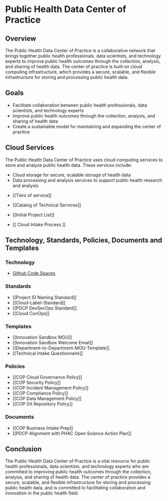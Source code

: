 # Public Health Data Center of Practice

## Overview
The Public Health Data Center of Practice is a collaborative network that brings together public health professionals, data scientists, and technology experts to improve public health outcomes through the collection, analysis, and sharing of health data. The center of practice is built on cloud computing infrastructure, which provides a secure, scalable, and flexible infrastructure for storing and processing public health data.

## Goals
- Facilitate collaboration between public health professionals, data scientists, and technology experts
- Improve public health outcomes through the collection, analysis, and sharing of health data
- Create a sustainable model for maintaining and expanding the center of practice

## Cloud Services
The Public Health Data Center of Practice uses cloud computing services to store and analyze public health data. These services include:
- Cloud storage for secure, scalable storage of health data
- Data processing and analysis services to support public health research and analysis

* [[Tiers of service]]

* [[Catalog of Technical Services]]

* [[Initial Project List]]

* [[ Cloud Intake Process ]]

## Technology, Standards, Policies, Documents and Templates
### Technology 
* [Github Code Spaces ](How-to-use-GitHub-Codespaces)

### Standards
* [[Project ID Naming Standard]]
* [[Cloud-Label-Standard]]
* [[PDCP DevSecOps Standard]]
* [[Cloud ConOps]]

### Templates 

* [[Innovation Sandbox MOU]]
* [[Innovation Sandbox Welcome Email]]
* [[Department-to-Department-MOU-Template]]
* [[Technical Intake Questionnaire]]

### Policies
* [[COP Cloud Governance Policy]]
* [[COP Security Policy]]
* [[COP Incident Management Policy]]
* [[COP Compliance Policy]]
* [[COP Data Management Policy]]
* [[COP Git Repository Policy]]

### Documents 
* [[COP Business Intake Prep]]
* [[PDCP Alignment with PHAC Open Science Action Plan]]

## Conclusion
The Public Health Data Center of Practice is a vital resource for public health professionals, data scientists, and technology experts who are committed to improving public health outcomes through the collection, analysis, and sharing of health data. The center of practice provides a secure, scalable, and flexible infrastructure for storing and processing public health data, and is committed to facilitating collaboration and innovation in the public health field.
